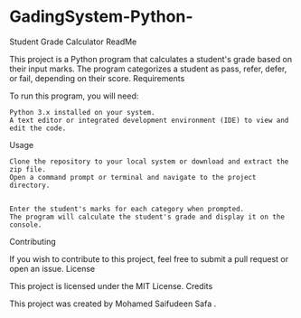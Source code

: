 # GadingSystem-Python-
Student Grade Calculator ReadMe

This project is a Python program that calculates a student's grade based on their input marks. The program categorizes a student as pass, refer, defer, or fail, depending on their score.
Requirements

To run this program, you will need:

    Python 3.x installed on your system.
    A text editor or integrated development environment (IDE) to view and edit the code.

Usage

    Clone the repository to your local system or download and extract the zip file.
    Open a command prompt or terminal and navigate to the project directory.
   

    Enter the student's marks for each category when prompted.
    The program will calculate the student's grade and display it on the console.


Contributing

If you wish to contribute to this project, feel free to submit a pull request or open an issue.
License

This project is licensed under the MIT License.
Credits

This project was created by Mohamed Saifudeen Safa .
